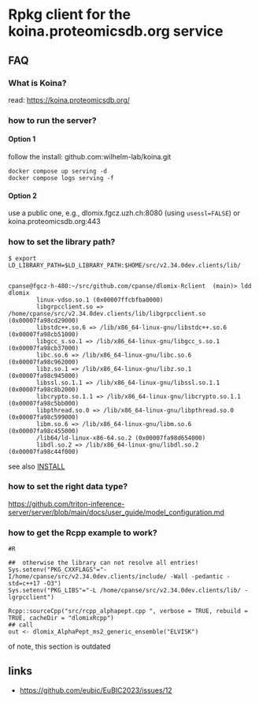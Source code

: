 # Rpkg client for the koina.proteomicsdb.org  service

## FAQ

### What is Koina?
read: https://koina.proteomicsdb.org/

### how to run the server?

#### Option 1
follow the install:
github.com:wilhelm-lab/koina.git

```
docker compose up serving -d
docker compose logs serving -f
```

#### Option 2

use a public one, e.g., dlomix.fgcz.uzh.ch:8080 (using `usessl=FALSE`)
or koina.proteomicsdb.org:443 

### how to set the library path?

```
$ export LD_LIBRARY_PATH=$LD_LIBRARY_PATH:$HOME/src/v2.34.0dev.clients/lib/


cpanse@fgcz-h-480:~/src/github.com/cpanse/dlomix-Rclient  (main)> ldd dlomix 
        linux-vdso.so.1 (0x00007ffcbfba0000)
        libgrpcclient.so => /home/cpanse/src/v2.34.0dev.clients/lib/libgrpcclient.so (0x00007fa98cd29000)
        libstdc++.so.6 => /lib/x86_64-linux-gnu/libstdc++.so.6 (0x00007fa98cb51000)
        libgcc_s.so.1 => /lib/x86_64-linux-gnu/libgcc_s.so.1 (0x00007fa98cb37000)
        libc.so.6 => /lib/x86_64-linux-gnu/libc.so.6 (0x00007fa98c962000)
        libz.so.1 => /lib/x86_64-linux-gnu/libz.so.1 (0x00007fa98c945000)
        libssl.so.1.1 => /lib/x86_64-linux-gnu/libssl.so.1.1 (0x00007fa98c8b2000)
        libcrypto.so.1.1 => /lib/x86_64-linux-gnu/libcrypto.so.1.1 (0x00007fa98c5bb000)
        libpthread.so.0 => /lib/x86_64-linux-gnu/libpthread.so.0 (0x00007fa98c599000)
        libm.so.6 => /lib/x86_64-linux-gnu/libm.so.6 (0x00007fa98c455000)
        /lib64/ld-linux-x86-64.so.2 (0x00007fa98d654000)
        libdl.so.2 => /lib/x86_64-linux-gnu/libdl.so.2 (0x00007fa98c44f000)

```
see also [INSTALL](INSTALL)

### how to set the right data type?

https://github.com/triton-inference-server/server/blob/main/docs/user_guide/model_configuration.md


### how to get the Rcpp example to work?

```
#R

##  otherwise the library can not resolve all entries!
Sys.setenv("PKG_CXXFLAGS"="-I/home/cpanse/src/v2.34.0dev.clients/include/ -Wall -pedantic -std=c++17 -O3")
Sys.setenv("PKG_LIBS"="-L /home/cpanse/src/v2.34.0dev.clients/lib/ -lgrpcclient")

Rcpp::sourceCpp("src/rcpp_alphapept.cpp ", verbose = TRUE, rebuild = TRUE, cacheDir = "dlomixRcpp")
## call 
out <- dlomix_AlphaPept_ms2_generic_ensemble("ELVISK")
```
of note, this section is outdated

## links

- https://github.com/eubic/EuBIC2023/issues/12

